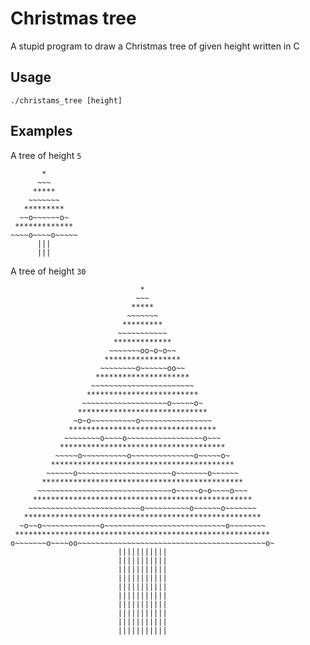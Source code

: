 # Christmas tree
A stupid program to draw a Christmas tree of given height written in C

## Usage
    ./christams_tree [height]
    
## Examples
A tree of height `5`

           *
          ~~~
         *****
        ~~~~~~~
       *********
      ~~o~~~~~~o~
     *************
    ~~~~o~~~~o~~~~~
          |||
          |||
A tree of height `30`

                                 *
                                ~~~
                               *****
                              ~~~~~~~
                             *********
                            ~~~~~~~~~~~
                           *************
                          ~~~~~~~oo~o~o~~
                         *****************
                        ~~~~~~~~o~~~~~~oo~~
                       *********************
                      ~~~~~~~~~~~~~~~~~~~~~~~
                     *************************
                    ~~~~~~~~~~~~~~~~~~~o~~~~~o~
                   *****************************
                  ~o~o~~~~~~~~~~o~~~~~~~~~~~~~~~~
                 *********************************
                ~~~~~~~~o~~~~o~~~~~~~~~~~~~~~~~o~~~
               *************************************
              ~~~~~o~~~~~~~~~~o~~~~~~~~~~~~~~o~~~~~o~
             *****************************************
            ~~~~~~o~~~~~~~~~~~~~~~~~~~~~o~~~~~~~o~~~~~~
           *********************************************
          ~~~~~~~~~~~~~~~~~~~~~~~~~~~~~~o~~~~~o~o~~~~o~~~
         *************************************************
        ~~~~~~~~~~~~~~~~~~~~~~~~~o~~~~~~~~~~o~~~~~~o~~~~~~~
       *****************************************************
      ~o~~o~~~~~~~~~~~~~o~~~~~~~~~~~~~~~~~~~~~~~~~~~o~~~~~~~~
     *********************************************************
    o~~~~~~~o~~~~oo~~~~~~~~~~~~~~~~~~~~~~~~~~~~~~~~~~~~~~~~~~o~
                            |||||||||||
                            |||||||||||
                            |||||||||||
                            |||||||||||
                            |||||||||||
                            |||||||||||
                            |||||||||||
                            |||||||||||
                            |||||||||||
                            |||||||||||
